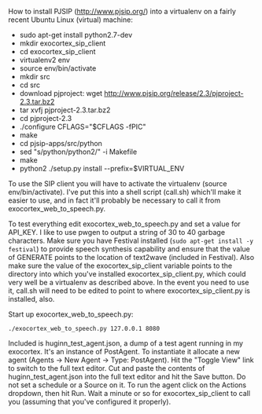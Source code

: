 How to install PJSIP (http://www.pjsip.org/) into a virtualenv on a fairly recent Ubuntu Linux (virtual) machine:

* sudo apt-get install python2.7-dev
* mkdir exocortex_sip_client
* cd exocortex_sip_client
* virtualenv2 env
* source env/bin/activate
* mkdir src
* cd src
* download pjproject: wget http://www.pjsip.org/release/2.3/pjproject-2.3.tar.bz2
* tar xvfj pjproject-2.3.tar.bz2
* cd pjproject-2.3
* ./configure CFLAGS="$CFLAGS -fPIC"
* make
* cd pjsip-apps/src/python
* sed "s/python/python2/" -i Makefile
* make
* python2 ./setup.py install --prefix=$VIRTUAL_ENV

To use the SIP client you will have to activate the virtualenv (source env/bin/activate).  I've put this into a shell script (call.sh) which'll make it easier to use, and in fact it'll probably be necessary to call it from exocortex_web_to_speech.py.

To test everything edit exocortex_web_to_speech.py and set a value for API_KEY.  I like to use pwgen to output a string of 30 to 40 garbage characters.  Make sure you have Festival installed (`sudo apt-get install -y festival`) to provide speech synthesis capability and ensure that the value of GENERATE points to the location of text2wave (included in Festival).  Also make sure the value of the exocortex_sip_client variable points to the directory into which you've installed exocortex_sip_client.py, which could very well be a virtualenv as described above.  In the event you need to use it, call.sh will need to be edited to point to where exocortex_sip_client.py is installed, also.

Start up exocortex_web_to_speech.py:

    ./exocortex_web_to_speech.py 127.0.0.1 8080

Included is huginn_test_agent.json, a dump of a test agent running in my exocortex.  It's an instance of PostAgent.  To instantiate it allocate a new agent (Agents -> New Agent -> Type: PostAgent).  Hit the "Toggle View" link to switch to the full text editor.  Cut and paste the contents of huginn_test_agent.json into the full text editor and hit the Save button.  Do not set a schedule or a Source on it.  To run the agent click on the Actions dropdown, then hit Run.  Wait a minute or so for exocortex_sip_client to call you (assuming that you've configured it properly).

